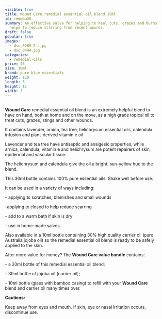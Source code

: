 ```yaml
---
visible: true
title: Wound Care remedial essential oil blend 30ml
id: reowou30
summary: An effective salve for helping to heal cuts, grazes and burns.  Also
  helps to reduce scarring from recent wounds.
draft: false
popular: true
images:
  - dsc_0285-2-.jpg
  - dsc_0444.jpg
categories:
  - remedial-oils
price: 46
size: 30ml
brand: pure blue essentials
weight: 110
length: 3
height: 11
width: 3
---
```

\
**Wound Care** remedial essential oil blend is an extremely helpful blend to have on hand, both at home and on the move, as a high grade topical oil to treat cuts, grazes, stings and other wounds.

It contains lavender, arnica, tea tree, helichrysum essential oils, calendula infusion and plant-derived vitamin e oil

Lavender and tea tree have antiseptic and analgesic properties, while arnica, calendula, vitamin e and helichrysum are potent repairers of skin, epidermal and vascular tissue.

The helichrysum and calendula give the oil a bright, sun-yellow hue to the blend.

This 30ml bottle contains 100% pure essential oils. Shake well before use.

It can be used in a variety of ways including:

\- applying to scratches, blemishes and small wounds

\-applying to closed to help reduce scarring 

\- add to a warm bath if skin is dry

\- use in home-made salves

Also available in  a 10ml bottle containing 30% high quality carrier oil (pure Australia jojoba oil) so the remedial essential oil blend is ready to be safely applied to the skin. 

After more value for money? The **Wound Care value bundle** contains:

\- a 30ml bottle of this remedial essential oil blend;

\- 30ml bottle of jojoba oil (carrier oil);

\- 10ml bottle (glass with bamboo casing) to refill with your **Wound Care** blend and carrier oil many times over.



**Cautions:**

Keep away from eyes and mouth. If skin, eye or nasal irritation occurs, discontinue use.